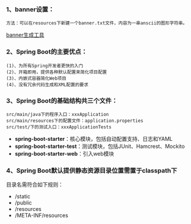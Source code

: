 ### 1、banner设置：
	方法：可以在resources下新建一个banner.txt文件，内容为一串anscii的图形字符串。
	
[banner生成工具](http://patorjk.com/software/taag)

### 2、Spring Boot的主要优点：
	(1)、为所有Spring开发者更快的入门
	(2)、开箱即用，提供各种默认配置来简化项目配置
	(3)、内嵌式容器简化Web项目
	(4)、没有冗余代码生成和XML配置的要求

### 3、Spring Boot的基础结构共三个文件：
	src/main/java下的程序入口：xxxApplication
    src/main/resources下的配置文件：application.properties
    src/test/下的测试入口：xxxApplicationTests


* **spring-boot-starter**：核心模块，包括自动配置支持、日志和YAML
* **spring-boot-starter-test**：测试模块，包括JUnit、Hamcrest、Mockito
* **spring-boot-starter-web**：引入web模块


### 4、Spring Boot默认提供静态资源目录位置需置于classpath下
目录名需符合如下规则：
*	/static
*	/public
*	/resources
*	/META-INF/resources